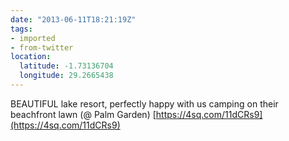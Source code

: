 ```yaml
---
date: "2013-06-11T18:21:19Z"
tags:
- imported
- from-twitter
location:
  latitude: -1.73136704
  longitude: 29.2665438
---
```

BEAUTIFUL lake resort, perfectly happy with us camping on their beachfront lawn \(@ Palm Garden\) [https://4sq.com/11dCRs9](https://4sq.com/11dCRs9)
